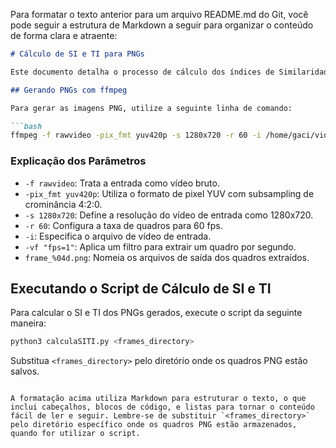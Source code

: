 Para formatar o texto anterior para um arquivo README.md do Git, você pode seguir a estrutura de Markdown a seguir para organizar o conteúdo de forma clara e atraente:

```markdown
# Cálculo de SI e TI para PNGs

Este documento detalha o processo de cálculo dos índices de Similaridade Estrutural (SI) e de Intensidade Temporal (TI) para imagens PNG geradas a partir de arquivos de vídeo, utilizando uma linha de comando específica com o ffmpeg.

## Gerando PNGs com ffmpeg

Para gerar as imagens PNG, utilize a seguinte linha de comando:

```bash
ffmpeg -f rawvideo -pix_fmt yuv420p -s 1280x720 -r 60 -i /home/gaci/videos/720p/FourPeople_1280x720_60.yuv -vf "fps=1" frame_%04d.png
```

### Explicação dos Parâmetros

- `-f rawvideo`: Trata a entrada como vídeo bruto.
- `-pix_fmt yuv420p`: Utiliza o formato de pixel YUV com subsampling de crominância 4:2:0.
- `-s 1280x720`: Define a resolução do vídeo de entrada como 1280x720.
- `-r 60`: Configura a taxa de quadros para 60 fps.
- `-i`: Especifica o arquivo de vídeo de entrada.
- `-vf "fps=1"`: Aplica um filtro para extrair um quadro por segundo.
- `frame_%04d.png`: Nomeia os arquivos de saída dos quadros extraídos.

## Executando o Script de Cálculo de SI e TI

Para calcular o SI e TI dos PNGs gerados, execute o script da seguinte maneira:

```bash
python3 calculaSITI.py <frames_directory>
```

Substitua `<frames_directory>` pelo diretório onde os quadros PNG estão salvos.
```

A formatação acima utiliza Markdown para estruturar o texto, o que inclui cabeçalhos, blocos de código, e listas para tornar o conteúdo fácil de ler e seguir. Lembre-se de substituir `<frames_directory>` pelo diretório específico onde os quadros PNG estão armazenados, quando for utilizar o script.
